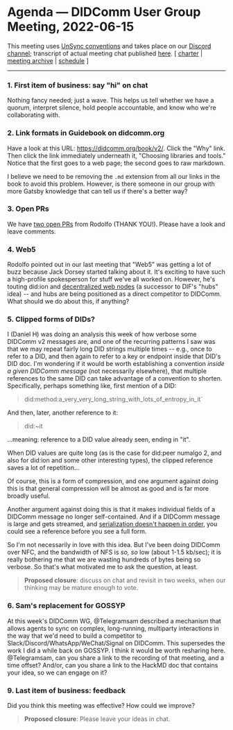 # Agenda &mdash; DIDComm User Group Meeting, 2022-06-15

This meeting uses [UnSync conventions](https://hackmd.io/@dhh1128/Sk5_Gb2J9) and takes place on our [Discord channel](https://discord.gg/eNN4Wns6Jb); transcript of actual meeting chat published [here](202?-??-??-transcript.md).
[ [charter](https://github.com/decentralized-identity/didcomm-usergroup/tree/main/charter.md) | [meeting archive](https://github.com/decentralized-identity/didcomm-usergroup/tree/main/meetings/) |  [schedule](https://github.com/decentralized-identity/didcomm-usergroup/tree/main/schedule.md) ]

<hr>

### 1. First item of business: say "hi" on chat
Nothing fancy needed; just a wave. This helps us tell whether we have a quorum, interpret silence, hold people accountable, and know who we're collaborating with.

### 2. Link formats in Guidebook on didcomm.org
Have a look at this URL: https://didcomm.org/book/v2/. Click the "Why" link. Then click the link immediately underneath it, "Choosing libraries and tools." Notice that the first goes to a web page; the second goes to raw markdown.

I believe we need to be removing the `.md` extension from all our links in the book to avoid this problem. However, is there someone in our group with more Gatsby knowledge that can tell us if there's a better way?

### 3. Open PRs
We have [two open PRs](https://github.com/decentralized-identity/didcomm.org/pulls) from Rodolfo (THANK YOU!). Please have a look and leave comments.

### 4. Web5
Rodolfo pointed out in our last meeting that "Web5" was getting a lot of buzz because Jack Dorsey started talking about it. It's exciting to have such a high-profile spokesperson for stuff we've all worked on. However, he's touting did:ion and [decentralized web nodes](https://identity.foundation/decentralized-web-node/spec/) (a successor to DIF's "hubs" idea) -- and hubs are being positioned as a direct competitor to DIDComm. What should we do about this, if anything?

### 5. Clipped forms of DIDs?

I (Daniel H) was doing an analysis this week of how verbose some DIDComm v2 messages are, and one of the recurring patterns I saw was that we may repeat fairly long DID strings multiple times -- e.g., once to refer to a DID, and then again to refer to a key or endpoint inside that DID's DID doc. I'm wondering if it would be worth establishing a convention *inside a given DIDComm message* (not necessarily elsewhere), that multiple references to the same DID can take advantage of a convention to shorten. Specifically, perhaps something like, first mention of a DID:

>did:method:a_very_very_long_string_with_lots_of_entropy_in_it`

And then, later, another reference to it:
>did:~it

...meaning: reference to a DID value already seen, ending in "it".

When DID values are quite long (as is the case for did:peer numalgo 2, and also for did:ion and some other interesting types), the clipped reference saves a lot of repetition...

Of course, this is a form of compression, and one argument against doing this is that general compression will be almost as good and is far more broadly useful.

Another argument against doing this is that it makes individual fields of a DIDComm message no longer self-contained. And if a DIDComm message is large and gets streamed, and [serialization doesn't happen in order](https://duckduckgo.com/?q=order+of+serialization+in+json&atb=v314-1&ia=web), you could see a reference before you see a full form.

So I'm not necessarily in love with this idea. But I've been doing DIDComm over NFC, and the bandwidth of NFS is *so, so* low (about 1-1.5 kb/sec); it is really bothering me that we are wasting hundreds of bytes being so verbose. So that's what motivated me to ask the question, at least.

>**Proposed closure**: discuss on chat and revisit in two weeks, when our thinking may be mature enough to vote.

### 6. Sam's replacement for GOSSYP

At this week's DIDComm WG, @Telegramsam described a mechanism that allows agents to sync on complex, long-running, multiparty interactions in the way that we'd need to build a competitor to Slack/Discord/WhatsApp/WeChat/Signal on DIDComm. This supersedes the work I did a while back on GOSSYP. I think it would be worth resharing here. @Telegramsam, can you share a link to the recording of that meeting, and a time offset? And/or, can you share a link to the HackMD doc that contains your idea, so we can engage on it?

### 9. Last item of business: feedback

Did you think this meeting was effective? How could we improve?

>**Proposed closure**: Please leave your ideas in chat.
